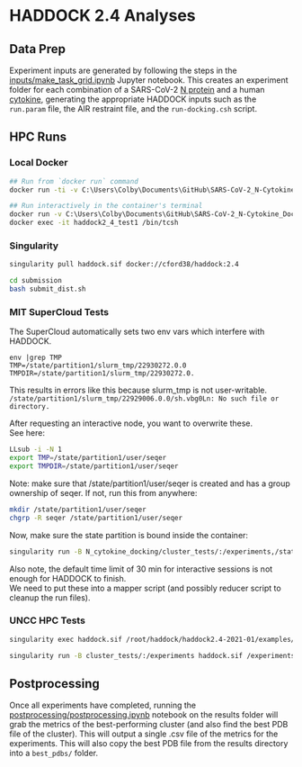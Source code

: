# HADDOCK 2.4 Analyses

## Data Prep
Experiment inputs are generated by following the steps in the [inputs/make_task_grid.ipynb](inputs/make_task_grid.ipynb) Jupyter notebook. This creates an experiment folder for each combination of a SARS-CoV-2 [N protein](inputs/N-Proteins/) and a human [cytokine](inputs/Cytokines/), generating the appropriate HADDOCK inputs such as the `run.param` file, the AIR restraint file, and the `run-docking.csh` script.

<!-- ![](/img/Experiments.png) -->

## HPC Runs

### Local Docker
```bash
## Run from `docker run` command
docker run -ti -v C:\Users\Colby\Documents\GitHub\SARS-CoV-2_N-Cytokine_Docking\cluster_tests:/inputs haddock2_4 /inputs/SARS-CoV-2_N_Wu1__CXCL12alpha/run-docking.csh /inputs/SARS-CoV-2_N_Wu1__CXCL12alpha

## Run interactively in the container's terminal
docker run -v C:\Users\Colby\Documents\GitHub\SARS-CoV-2_N-Cytokine_Docking\cluster_tests:/inputs --name haddock2_4_test1 -d haddock2_4
docker exec -it haddock2_4_test1 /bin/tcsh
```

### Singularity
```bash
singularity pull haddock.sif docker://cford38/haddock:2.4

cd submission
bash submit_dist.sh
```

### MIT SuperCloud Tests  
The SuperCloud automatically sets two env vars which interfere with HADDOCK. 
```
env |grep TMP
TMP=/state/partition1/slurm_tmp/22930272.0.0
TMPDIR=/state/partition1/slurm_tmp/22930272.0.
```
This results in errors like this because slurm_tmp is not user-writable.  
`/state/partition1/slurm_tmp/22929006.0.0/sh.vbg0Ln: No such file or directory.`  

After requesting an interactive node, you want to overwrite these.  
See here:  

```bash
LLsub -i -N 1
export TMP=/state/partition1/user/seqer
export TMPDIR=/state/partition1/user/seqer
```
Note: make sure that /state/partition1/user/seqer is created and has a group ownership of seqer. If not, run this from anywhere:  
```bash
mkdir /state/partition1/user/seqer
chgrp -R seqer /state/partition1/user/seqer
```

Now, make sure the state partition is bound inside the container:  
```bash
singularity run -B N_cytokine_docking/cluster_tests/:/experiments,/state/partition1/user/seqer:/state/partition1/user/seqer haddock.sif /experiments/SARS-CoV-2_N_Wu1__CXCL12beta/run-docking.csh /experiments/SARS-CoV-2_N_Wu1__CXCL12beta/
```
Also note, the default time limit of 30 min for interactive sessions is not enough for HADDOCK to finish.  
We need to put these into a mapper script (and possibly reducer script to cleanup the run files).

### UNCC HPC Tests
```bash
singularity exec haddock.sif /root/haddock/haddock2.4-2021-01/examples/protein-protein/run-example.csh

singularity run -B cluster_tests/:/experiments haddock.sif /experiments/SARS-CoV-2_N_Wu1__CXCL12beta/run-docking.csh /experiments/SARS-CoV-2_N_Wu1__CXCL12beta/
```

## Postprocessing

Once all experiments have completed, running the [postprocessing/postprocessing.ipynb](postprocessing/postprocessing.ipynb) notebook on the results folder will grab the metrics of the best-performing cluster (and also find the best PDB file of the cluster). This will output a single .csv file of the metrics for the experiments. This will also copy the best PDB file from the results directory into a `best_pdbs/` folder.
